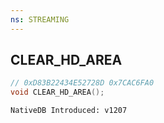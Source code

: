 ```yaml
---
ns: STREAMING
---
```

## CLEAR_HD_AREA

```c
// 0xD83B22434E52728D 0x7CAC6FA0
void CLEAR_HD_AREA();
```

```
NativeDB Introduced: v1207
```

